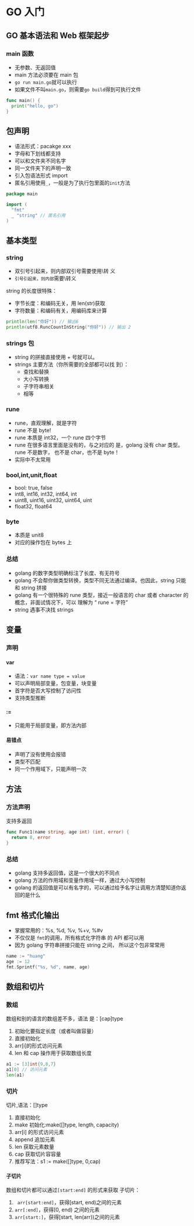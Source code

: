 # GO 入门

## GO 基本语法和 Web 框架起步

### main 函数

- 无参数、无返回值
- main 方法必须要在 main 包
- `go run main.go`就可以执行
- 如果文件不叫`main.go`，则需要`go build`得到可执行文件

```go
func main() {
  print("hello, go")
}
```

## 包声明

- 语法形式：pacakge xxx
- 字母和下划线都支持
- 可以和文件夹不同名字
- 同一文件夹下的声明一致
- 引入包语法形式 import
- 匿名引用使用`_`，一般是为了执行包里面的`init`方法

```go
package main

import (
  "fmt"
  _ "string" // 匿名引用
)
```

## 基本类型

### string

- 双引号引起来，则内部双引号需要使用\转
  义
- `引号引起来，则内部`需要\转义

string 的长度很特殊：

- 字节长度：和编码无关，用 len(str)获取
- 字符数量：和编码有关，用编码库来计算

```go
println(len("你好")) // 输出6
println(utf8.RuncCountInString("你好")) // 输出 2
```

### strings 包

- string 的拼接直接使用 + 号就可以。
- strings 主要方法（你所需要的全部都可以找
  到）：
  - 查找和替换
  - 大小写转换
  - 子字符串相关
  - 相等

### rune

- rune，直观理解，就是字符
- rune 不是 byte!
- rune 本质是 int32，一个 rune 四个字节
- rune 在很多语言里面是没有的，与之对应的
  是，golang 没有 char 类型。rune 不是数字，
  也不是 char，也不是 byte！
- 实际中不太常用

### bool,int,unit,float

- bool: true, false
- int8, int16, int32, int64, int
- uint8, uint16, uint32, uint64, uint
- float32, float64

### byte

- 本质是 unit8
- 对应的操作包在 bytes 上

### 总结

- golang 的数字类型明确标注了长度、有无符号
- golang 不会帮你做类型转换，类型不同无法通过编译。也因此，string 只能和 string 拼接
- golang 有一个很特殊的 rune 类型，接近一般语言的 char 或者 character 的概念，非面试情况下，可以
  理解为 “
  rune = 字符”
- string 遇事不决找 strings

## 变量

### 声明

#### var

- 语法：`var name type = value`
- 可以声明局部变量，包变量，块变量
- 首字符是否大写控制了访问性
- 支持类型推断

#### :=

- 只能用于局部变量，即方法内部

#### 易错点

- 声明了没有使用会报错
- 类型不匹配
- 同一个作用域下，只能声明一次

## 方法

### 方法声明

支持多返回

```go
func Func1(name string, age int) (int, error) {
  return 8, error
}
```

### 总结

- golang 支持多返回值，这是一个很大的不同点
- golang 方法的作用域和变量作用域一样，通过大小写控制
- golang 的返回值是可以有名字的，可以通过给予名字让调用方清楚知道你返回的是什么

## fmt 格式化输出

- 掌握常用的：%s, %d, %v, %+v, %#v
- 不仅仅是 `fmt`的调用，所有格式化字符串
  的 API 都可以用
- 因为 golang 字符串拼接只能在 string 之间，
  所以这个包非常常用

```go
name := "huang"
age := 12
fmt.Sprintf("%s, %d", name, age)
```

## 数组和切片

### 数组

数组和别的语言的数组差不多，语法
是：[cap]type

1. 初始化要指定长度（或者叫做容量）
2. 直接初始化
3. arr[i]的形式访问元素
4. len 和 cap 操作用于获取数组长度

```go
a1 := [3]int{9,8,7}
a1[0] // 访问元素
len(a1)
```

### 切片

切片,语法：[]type

1. 直接初始化
2. make 初始化:make([]type, length, capacity)
3. arr[i] 的形式访问元素
4. append 追加元素
5. len 获取元素数量
6. cap 获取切片容容量
7. 推荐写法：s1 := make([]type, 0,cap)

#### 子切片

数组和切片都可以通过`[start:end]` 的形式来获取
子切片：
1. ` arr[start:end]`，获得[start, end)之间的元素
2. `arr[:end]`，获得[0, end) 之间的元素
3. `arr[start:]`，获得[start, len(arr))之间的元素